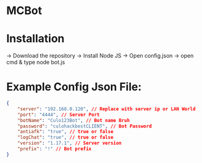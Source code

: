 # MCBot
# Installation
-> Download the repository
-> Install Node JS
-> Open config.json
-> open cmd & type node bot.js

# Example Config Json File:

```json
{
    "server": "192.168.0.120", // Replace with server ip or LAN World
    "port": "4444", // Server Port
    "botName": "Culo123Bot", // Bot name Bruh
    "password": "culohackbestCLIENT", // Bot Password
    "antiafk": "true", // true or false
    "logChat": "true", // true or false
    "version": "1.17.1", // Server version
    "prefix": "!" // Bot prefix
}
```
